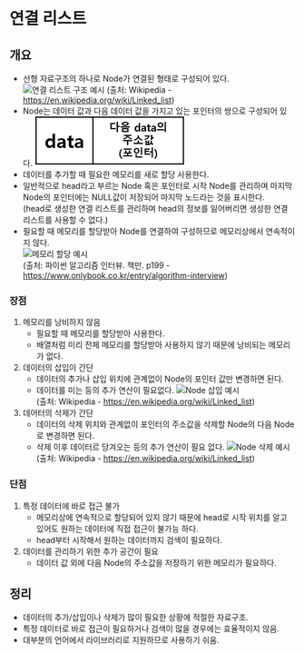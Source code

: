 # 연결 리스트

## 개요
- 선형 자료구조의 하나로 Node가 연결된 형태로 구성되어 있다.
![연결 리스트 구조 예시](https://upload.wikimedia.org/wikipedia/commons/thumb/6/6d/Singly-linked-list.svg/1920px-Singly-linked-list.svg.png)
(출처: Wikipedia - <https://en.wikipedia.org/wiki/Linked_list>)
- Node는 데이터 값과 다음 데이터 값을 가지고 있는 포인터의 쌍으로 구성되어 있다.
![Node 구성 예시](../assets/Linked-list-Node.png)
- 데이터를 추가할 때 필요한 메모리를 새로 할당 사용한다.
- 일반적으로 head라고 부르는 Node 혹은 포인터로 시작 Node를 관리하며 마지막 Node의 포인터에는 NULL값이 저장되어 마지막 노드라는 것을 표시한다.  
(head로 생성한 연결 리스트를 관리하며 head의 정보를 잃어버리면 생성한 연결 리스트를 사용할 수 없다.)
- 필요할 때 메모리를 할당받아 Node를 연결하여 구성하므로 메모리상에서 연속적이지 않다.  
![메모리 할당 예시](https://w.namu.la/s/ef210f7b01f17258cc7060ba5b02e5b4b337bfb282cea34ac6a68c00ca740eea089b57d84f3f618e103bf8e54b2c698e1290d7bb489498073458f06da004e664984fc50b3eb6c93e683fc7652c12b4b19d6bf6da16590b610e777023c87b44f3dd60bc47905350a35f639c704dbd5aca)  
(출처: 파이썬 알고리즘 인터뷰. 책만. p199 - <https://www.onlybook.co.kr/entry/algorithm-interview>)

### 장점
1. 메모리를 낭비하지 않음
    - 필요할 때 메모리를 할당받아 사용한다.
    - 배열처럼 미리 전체 메모리를 할당받아 사용하지 않기 때문에 낭비되는 메모리가 없다.
2. 데이터의 삽입이 간단
    - 데이터의 추가나 삽입 위치에 관계없이 Node의 포인터 값만 변경하면 된다.
    - 데이터를 미는 등의 추가 연산이 필요없다.
    ![Node 삽입 예시](https://upload.wikimedia.org/wikipedia/commons/thumb/4/4b/CPT-LinkedLists-addingnode.svg/474px-CPT-LinkedLists-addingnode.svg.png)  
    (출처: Wikipedia - https://en.wikipedia.org/wiki/Linked_list)
3. 데어터의 삭제가 간단
    - 데이터의 삭제 위치와 관계없이 포인터의 주소값을 삭제할 Node의 다음 Node로 변경하면 된다.
    - 삭제 이후 데이터르 당겨오는 등의 추가 연산이 필요 없다.
    ![Node 삭제 예시](https://upload.wikimedia.org/wikipedia/commons/thumb/d/d4/CPT-LinkedLists-deletingnode.svg/380px-CPT-LinkedLists-deletingnode.svg.png)  
    (출처: Wikipedia - https://en.wikipedia.org/wiki/Linked_list)

### 단점
1. 특정 데이터에 바로 접근 불가
    - 메모리상에 연속적으로 할당되어 있지 않기 때문에 head로 시작 위치를 알고 있어도 원하는 데이터에 직접 접근이 불가능 하다.
    - head부터 시작해서 원하는 데이터까지 검색이 필요하다.
2. 데이터를 관리하기 위한 추가 공간이 필요
    - 데이터 값 외에 다음 Node의 주소값을 저장하기 위한 메모리가 필요하다.

## 정리
- 데이터의 추가/삽입이나 삭제가 많이 필요한 상황에 적절한 자료구조.
- 특정 데이터로 바로 접근이 필요하거나 검색이 많을 경우에는 효율적이지 않음.
- 대부분의 언어에서 라이브러리로 지원하므로 사용하기 쉬움.

